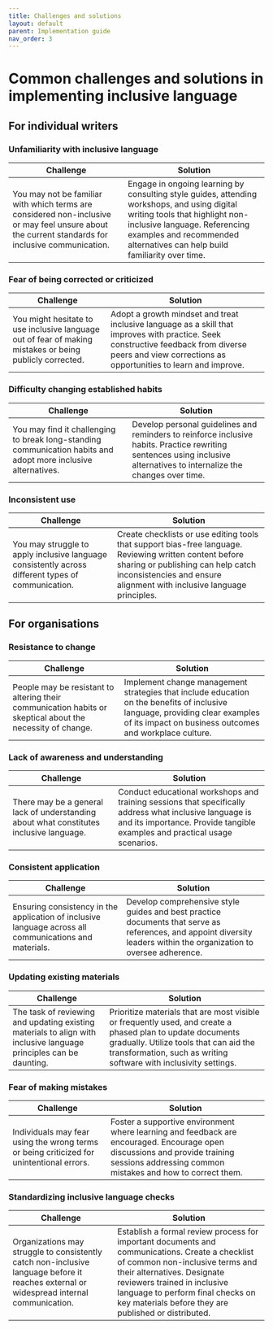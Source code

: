 ```yaml
---
title: Challenges and solutions
layout: default
parent: Implementation guide
nav_order: 3
---
```

# Common challenges and solutions in implementing inclusive language

## For individual writers

### Unfamiliarity with inclusive language

| Challenge | Solution |
|----------|----------|
| You may not be familiar with which terms are considered non-inclusive or may feel unsure about the current standards for inclusive communication. | Engage in ongoing learning by consulting style guides, attending workshops, and using digital writing tools that highlight non-inclusive language. Referencing examples and recommended alternatives can help build familiarity over time. |

### Fear of being corrected or criticized

| Challenge | Solution |
|----------|----------|
| You might hesitate to use inclusive language out of fear of making mistakes or being publicly corrected. | Adopt a growth mindset and treat inclusive language as a skill that improves with practice. Seek constructive feedback from diverse peers and view corrections as opportunities to learn and improve. |

### Difficulty changing established habits

| Challenge | Solution |
|----------|----------|
| You may find it challenging to break long-standing communication habits and adopt more inclusive alternatives. | Develop personal guidelines and reminders to reinforce inclusive habits. Practice rewriting sentences using inclusive alternatives to internalize the changes over time. |

### Inconsistent use

| Challenge | Solution |
|----------|----------|
| You may struggle to apply inclusive language consistently across different types of communication. | Create checklists or use editing tools that support bias-free language. Reviewing written content before sharing or publishing can help catch inconsistencies and ensure alignment with inclusive language principles. |

## For organisations

### Resistance to change

| Challenge | Solution |
|----------|----------|
| People may be resistant to altering their communication habits or skeptical about the necessity of change. | Implement change management strategies that include education on the benefits of inclusive language, providing clear examples of its impact on business outcomes and workplace culture. |

### Lack of awareness and understanding

| Challenge | Solution |
|----------|----------|
| There may be a general lack of understanding about what constitutes inclusive language. | Conduct educational workshops and training sessions that specifically address what inclusive language is and its importance. Provide tangible examples and practical usage scenarios. |

### Consistent application

| Challenge | Solution |
|----------|----------|
| Ensuring consistency in the application of inclusive language across all communications and materials. | Develop comprehensive style guides and best practice documents that serve as references, and appoint diversity leaders within the organization to oversee adherence. |

### Updating existing materials

| Challenge | Solution |
|----------|----------|
| The task of reviewing and updating existing materials to align with inclusive language principles can be daunting. | Prioritize materials that are most visible or frequently used, and create a phased plan to update documents gradually. Utilize tools that can aid the transformation, such as writing software with inclusivity settings. |

### Fear of making mistakes

| Challenge | Solution |
|----------|----------|
| Individuals may fear using the wrong terms or being criticized for unintentional errors. | Foster a supportive environment where learning and feedback are encouraged. Encourage open discussions and provide training sessions addressing common mistakes and how to correct them. |

### Standardizing inclusive language checks

| Challenge | Solution |
|----------|----------|
| Organizations may struggle to consistently catch non-inclusive language before it reaches external or widespread internal communication. | Establish a formal review process for important documents and communications. Create a checklist of common non-inclusive terms and their alternatives. Designate reviewers trained in inclusive language to perform final checks on key materials before they are published or distributed. |


